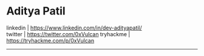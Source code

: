 # Aditya Patil 


linkedin | https://www.linkedin.com/in/dev-adityapatil/   
twitter |  https://twitter.com/0xVulcan
tryhackme | https://tryhackme.com/p/0xVulcan

---

 <script src="https://tryhackme.com/badge/461684"></script>
 
<style>
#downloads {
display : hidden;
}
</style>
